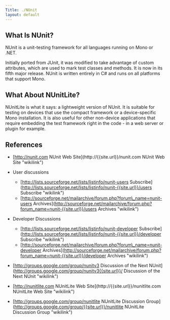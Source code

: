 ```yaml
---
Title: ./NUnit
layout: default
---
```


What Is NUnit?
--------------

NUnit is a unit-testing framework for all languages running on Mono or
.NET.

Initially ported from JUnit, it was modified to take advantage of custom
attributes, which are used to mark test classes and methods. It is now
in its fifth major release. NUnit is written entirely in C\# and runs on
all platforms that support Mono.

What About NUnitLite?
---------------------

NUnitLite is what it says: a lightweight version of NUnit. It is
suitable for testing on devices that use the compact framework or a
device-specific Mono installation. It is also useful for other
non-device applications that require embedding the test framework right
in the code - in a web server or plugin for example.

References
----------

-   [http://nunit.com NUnit Web
    Site](http://{{site.url}}/nunit.com NUnit Web Site "wikilink")
-   User discussions
    -   [http://lists.sourceforge.net/lists/listinfo/nunit-users
        Subscribe](http://lists.sourceforge.net/lists/listinfo/nunit-{{site.url}}/users Subscribe "wikilink")
    -   [http://sourceforge.net/mailarchive/forum.php?forum\_name=nunit-users
        Archives](http://sourceforge.net/mailarchive/forum.php?forum_name=nunit-{{site.url}}/users Archives "wikilink")
-   Developer Discussions
    -   [http://lists.sourceforge.net/lists/listinfo/nunit-developer
        Subscribe](http://lists.sourceforge.net/lists/listinfo/nunit-{{site.url}}/developer Subscribe "wikilink")
    -   [http://sourceforge.net/mailarchive/forum.php?forum\_name=nunit-developer
        Archives](http://sourceforge.net/mailarchive/forum.php?forum_name=nunit-{{site.url}}/developer Archives "wikilink")
-   [http://groups.google.com/group/nunitv3 Discussion of the Next
    NUnit](http://groups.google.com/group/nunitv3{{site.url}}/ Discussion of the Next NUnit "wikilink")

-   [http://nunitlite.com NUnitLite Web
    Site](http://{{site.url}}/nunitlite.com NUnitLite Web Site "wikilink")
-   [http://groups.google.com/group/nunitlite NUnitLite Discussion
    Group](http://groups.google.com/group/{{site.url}}/nunitlite NUnitLite Discussion Group "wikilink")
